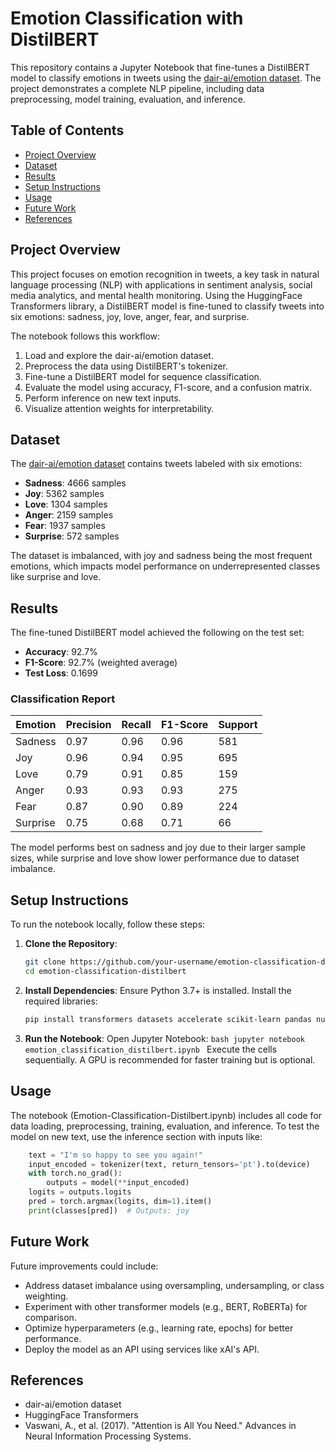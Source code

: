 # Emotion Classification with DistilBERT

This repository contains a Jupyter Notebook that fine-tunes a DistilBERT model to classify emotions in tweets using the [dair-ai/emotion dataset](https://huggingface.co/datasets/dair-ai/emotion). The project demonstrates a complete NLP pipeline, including data preprocessing, model training, evaluation, and inference.

## Table of Contents

- [Project Overview](#project-overview)
- [Dataset](#dataset)
- [Results](#results)
- [Setup Instructions](#setup-instructions)
- [Usage](#usage)
- [Future Work](#future-work)
- [References](#references)

## Project Overview

This project focuses on emotion recognition in tweets, a key task in natural language processing (NLP) with applications in sentiment analysis, social media analytics, and mental health monitoring. Using the HuggingFace Transformers library, a DistilBERT model is fine-tuned to classify tweets into six emotions: sadness, joy, love, anger, fear, and surprise.

The notebook follows this workflow:

1. Load and explore the dair-ai/emotion dataset.
2. Preprocess the data using DistilBERT's tokenizer.
3. Fine-tune a DistilBERT model for sequence classification.
4. Evaluate the model using accuracy, F1-score, and a confusion matrix.
5. Perform inference on new text inputs.
6. Visualize attention weights for interpretability.

## Dataset

The [dair-ai/emotion dataset](https://huggingface.co/datasets/dair-ai/emotion) contains tweets labeled with six emotions:

- **Sadness**: 4666 samples
- **Joy**: 5362 samples
- **Love**: 1304 samples
- **Anger**: 2159 samples
- **Fear**: 1937 samples
- **Surprise**: 572 samples

The dataset is imbalanced, with joy and sadness being the most frequent emotions, which impacts model performance on underrepresented classes like surprise and love.

## Results

The fine-tuned DistilBERT model achieved the following on the test set:

- **Accuracy**: 92.7%
- **F1-Score**: 92.7% (weighted average)
- **Test Loss**: 0.1699

### Classification Report

| Emotion  | Precision | Recall | F1-Score | Support |
| -------- | --------- | ------ | -------- | ------- |
| Sadness  | 0.97      | 0.96   | 0.96     | 581     |
| Joy      | 0.96      | 0.94   | 0.95     | 695     |
| Love     | 0.79      | 0.91   | 0.85     | 159     |
| Anger    | 0.93      | 0.93   | 0.93     | 275     |
| Fear     | 0.87      | 0.90   | 0.89     | 224     |
| Surprise | 0.75      | 0.68   | 0.71     | 66      |

The model performs best on sadness and joy due to their larger sample sizes, while surprise and love show lower performance due to dataset imbalance.

## Setup Instructions

To run the notebook locally, follow these steps:

1. **Clone the Repository**:

   ```bash
   git clone https://github.com/your-username/emotion-classification-distilbert.git
   cd emotion-classification-distilbert
   ```

2. **Install Dependencies**: Ensure Python 3.7+ is installed. Install the required libraries:
   ```bash
   pip install transformers datasets accelerate scikit-learn pandas numpy seaborn matplotlib torch
   ```
3. **Run the Notebook**: Open Jupyter Notebook:
   `bash
    jupyter notebook emotion_classification_distilbert.ipynb
    `
   Execute the cells sequentially. A GPU is recommended for faster training but is optional.

## Usage

The notebook (Emotion-Classification-Distilbert.ipynb) includes all code for data loading, preprocessing, training, evaluation, and inference.
To test the model on new text, use the inference section with inputs like:

```python
    text = "I'm so happy to see you again!"
    input_encoded = tokenizer(text, return_tensors='pt').to(device)
    with torch.no_grad():
        outputs = model(**input_encoded)
    logits = outputs.logits
    pred = torch.argmax(logits, dim=1).item()
    print(classes[pred])  # Outputs: joy
```

## Future Work

Future improvements could include:

- Address dataset imbalance using oversampling, undersampling, or class weighting.
- Experiment with other transformer models (e.g., BERT, RoBERTa) for comparison.
- Optimize hyperparameters (e.g., learning rate, epochs) for better performance.
- Deploy the model as an API using services like xAI's API.

## References

- dair-ai/emotion dataset
- HuggingFace Transformers
- Vaswani, A., et al. (2017). "Attention is All You Need." Advances in Neural Information Processing Systems.
